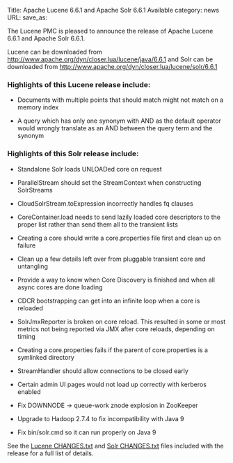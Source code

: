 Title: Apache Lucene 6.6.1 and Apache Solr 6.6.1 Available
category: news
URL: 
save_as: 

The Lucene PMC is pleased to announce the release of Apache Lucene 6.6.1 and Apache Solr 6.6.1.

Lucene can be downloaded from <http://www.apache.org/dyn/closer.lua/lucene/java/6.6.1>
and Solr can be downloaded from <http://www.apache.org/dyn/closer.lua/lucene/solr/6.6.1>

### Highlights of this Lucene release include:

  * Documents with multiple points that should match might not match on a memory index

  * A query which has only one synonym with AND as the default operator would wrongly translate as an AND between the query term and the synonym

### Highlights of this Solr release include:

  * Standalone Solr loads UNLOADed core on request

  * ParallelStream should set the StreamContext when constructing SolrStreams

  * CloudSolrStream.toExpression incorrectly handles fq clauses

  * CoreContainer.load needs to send lazily loaded core descriptors to the proper list rather than send them all to the transient lists

  * Creating a core should write a core.properties file first and clean up on failure

  * Clean up a few details left over from pluggable transient core and untangling

  * Provide a way to know when Core Discovery is finished and when all async cores are done loading

  * CDCR bootstrapping can get into an infinite loop when a core is reloaded

  * SolrJmxReporter is broken on core reload. This resulted in some or most metrics not being reported via JMX after core reloads, depending on timing

  * Creating a core.properties fails if the parent of core.properties is a symlinked directory

  * StreamHandler should allow connections to be closed early

  * Certain admin UI pages would not load up correctly with kerberos enabled

  * Fix DOWNNODE -> queue-work znode explosion in ZooKeeper

  * Upgrade to Hadoop 2.7.4 to fix incompatibility with Java 9

  * Fix bin/solr.cmd so it can run properly on Java 9

See the [Lucene CHANGES.txt](/core/6_6_1/changes/Changes.html) and
[Solr CHANGES.txt](/solr/6_6_1/changes/Changes.html) files included
with the release for a full list of details.

